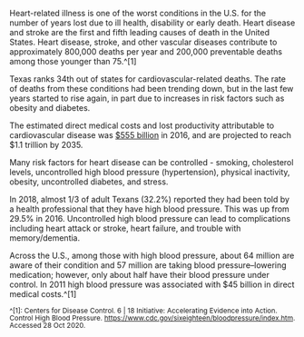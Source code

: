 Heart-related illness is one of the worst conditions in the U.S. for the number of years lost due to ill health, disability or early death.  Heart disease and stroke are the first and fifth leading causes of death in the United States. Heart disease, stroke, and other vascular diseases contribute to approximately 800,000 deaths per year and 200,000 preventable deaths among those younger than 75.^[1]

Texas ranks 34th out of states for cardiovascular-related deaths. The rate of deaths from these conditions had been trending down, but in the last few years started to rise again, in part due to increases in risk factors such as obesity and diabetes.

The estimated direct medical costs and lost productivity attributable to cardiovascular disease was [$555 billion](http://www.heart.org/idc/groups/heart-public/@wcm/@adv/documents/downloadable/ucm_491543.pdf) in 2016, and are projected to reach $1.1 trillion by 2035.

Many risk factors for heart disease can be controlled - smoking, cholesterol levels, uncontrolled high blood pressure (hypertension), physical inactivity, obesity, uncontrolled diabetes, and stress.

In 2018, almost 1/3 of adult Texans (32.2%) reported they had been told by a health professional that they have high blood pressure. This was up from 29.5% in 2016. Uncontrolled high blood pressure can lead to complications including heart attack or stroke, heart failure, and trouble with memory/dementia.

Across the U.S., among those with high blood pressure, about 64 million are aware of their condition and 57 million are taking blood pressure–lowering medication; however, only about half have their blood pressure under control. In 2011 high blood pressure was associated with $45 billion in direct medical costs.^[1]

<span style="font-size:12px; line-height:1.1 !important">^[1]: Centers for Disease Control. 6 | 18 Initiative: Accelerating Evidence into Action. Control High Blood Pressure.  https://www.cdc.gov/sixeighteen/bloodpressure/index.htm. Accessed 28 Oct 2020. 